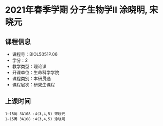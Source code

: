 # 2021年春季学期 分子生物学II 涂晓明, 宋晓元






## 课程信息

- 课程号：BIOL5051P.06
- 学分：2
- 教学类型：理论课
- 开课单位：生命科学学院
- 课程类别：本研贯通
- 课程层次：研究生课程

## 上课时间

```
1~15周 3A108 :4(3,4,5) 宋晓元
1~15周 3A108 :4(3,4,5) 涂晓明
```

